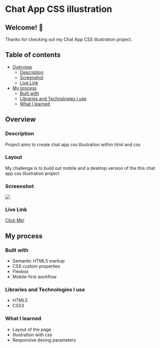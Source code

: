 # Chat App CSS illustration

## Welcome! 👋

Thanks for checking out my Chat App CSS illustration project.

## Table of contents

- [Overview](#overview)
  - [Description](#description)
  - [Screenshot](#screenshot)
  - [Live Link](#live-link)
- [My process](#my-process)
  - [Built with](#built-with)
  - [Libraries and Technologies I use](#libraries-and-technologies-i-use)
  - [What I learned](#what-i-learned)

## Overview

### Description

Project aims to create chat app css illustration within html and css

### Layout

My challenge is to build out mobile and a desktop version of the this chat app css illustration project

### Screenshot

![](https://github.com/Oz-MT/chat-app-css-illustration/blob/master/chat-app-css-illustration.jpg)

### Live Link

[Click Me!](https://oz-mt.github.io/huddle-landing-page/)

## My process

### Built with

- Semantic HTML5 markup
- CSS custom properties
- Flexbox
- Mobile-first workflow

### Libraries and Technologies I use
 
 * HTML5
 * CSS3

### What I learned

- Layout of the page
- Illustration with css
- Responsive desing parameters 
